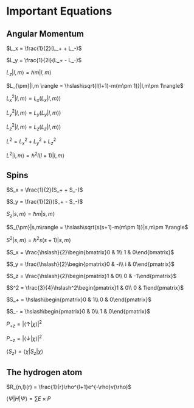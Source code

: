 # Important Equations

## Angular Momentum

$L_x = \frac{1}{2}(L_+ + L_-)$

$L_y = \frac{1}{2i}(L_+ - L_-)$

$L_z|l,m\rangle = \hslash m|l,m\rangle$

$L_{\pm}|l,m \rangle = \hslash\sqrt{l(l+1)-m(m\pm 1)}|l,m\pm 1\rangle$

$L_x^2|l,m\rangle = L_x(L_x|l,m\rangle)$

$L_y^2|l,m\rangle = L_y(L_y|l,m\rangle)$

$L_z^2|l,m\rangle = L_z(L_z|l,m\rangle)$

$L^2 = L_x^2 + L_y^2 + L_z^2$

$L^2|l,m\rangle = \hslash^2l(l+1)|l,m\rangle$


## Spins

$S_x = \frac{1}{2}(S_+ + S_-)$

$S_y = \frac{1}{2i}(S_+ - S_-)$

$S_z|s,m\rangle = \hslash m |s,m\rangle$

$S_{\pm}|s,m\rangle = \hslash\sqrt{s(s+1)-m(m\pm 1)}|s,m\pm 1\rangle$

$S^2|s,m\rangle = \hslash^2s(s+1)|s,m\rangle$

$S_x = \frac{\hslash}{2}\begin{bmatrix}0 & 1\\ 1 & 0\end{bmatrix}$

$S_y = \frac{\hslash}{2}\begin{pmatrix}0 & -i\\ i & 0\end{pmatrix}$

$S_z = \frac{\hslash}{2}\begin{pmatrix}1 & 0\\ 0 & -1\end{pmatrix}$

$S^2 = \frac{3}{4}\hslash^2\begin{pmatrix}1 & 0\\ 0 & 1\end{pmatrix}$

$S_+ = \hslash\begin{pmatrix}0 & 1\\ 0 & 0\end{pmatrix}$

$S_- = \hslash\begin{pmatrix}0 & 0\\ 1 & 0\end{pmatrix}$

$P_{+z} = |\langle\uparrow|\chi\rangle|^2$

$P_{-z} = |\langle\downarrow|\chi\rangle|^2$

$\langle S_z \rangle = \langle \chi | S_z | \chi \rangle$

## The hydrogen atom

$R_{n,l}(r) = \frac{1}{r}\rho^{l+1}e^{-\rho}v(\rho)$

$\langle\Psi|H|\Psi\rangle = \sum E \times P$


